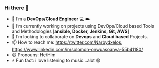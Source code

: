 ### Hi there 👋


- 🔭 I’m a __DevOps/Cloud Engineer__ :computer: :cloud: 
- 🌱 I’m currently working on projects using DevOps/Cloud based Tools and Methodologies [__ansible, Docker, Jenkins, Git, AWS__]
- 👯 I’m looking to collaborate on __Devops__ and __Cloud based__ Projects.
- 📫 How to reach me: https://twitter.com/Narbydxelos, https://www.linkedin.com/in/solomon-onwuasoanya-55b41180/
- 😄 Pronouns: He/Him
- ⚡ Fun fact: i love listening to music...alot :smile:

<!--
**dybran/dybran** is a ✨ _special_ ✨ repository because its `README.md` (this file) appears on your GitHub profile.

Here are some ideas to get you started:

- 🔭 I’m currently working on DevOps :computer: :cloud: 
- 🌱 I’m currently learning DevOps Tools
- 👯 I’m looking to collaborate on Devops and Cloud Computing
- 📫 How to reach me: https://twitter.com/Narbydxelos
- 😄 Pronouns: 
- ⚡ Fun fact: i love listening to music...alot :smile:
-->
